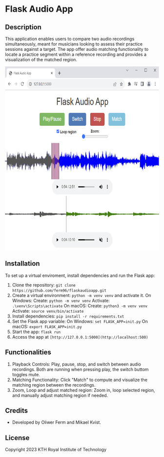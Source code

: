 # Flask Audio App

## Description

This application enables users 
to compare two audio recordings simultaneously, meant for musicians looking to assess 
their practice sessions against a target. The app offer audio matching functionality 
to locate a practice segment within a reference recording and 
provides a visualization of the matched region.

<img src="demo.PNG" alt="Demo" width="800" height="600">

## Installation

To set up a virtual enviroment, install dependencies and run the Flask app:

1. Clone the repository: `git clone https://github.com/ferm96/flaskaudioapp.git`
2. Create a virtual environment: `python -m venv venv` and activate it.
On Windows:
Create: `python -m venv venv`
Activate: `.\venv\Scripts\activate`
On macOS:
Create: `python3 -m venv venv`
Activate: `source venv/bin/activate`
4. Install dependencies: `pip install -r requirements.txt`
5. Set the Flask app variable:
On Windows: `set FLASK_APP=init.py`
On macOS: `export FLASK_APP=init.py`
6. Start the app: `flask run`
7. Access the app at `[http://127.0.0.1:5000](http://localhost:500)`

## Functionalities

1. Playback Controls: Play, pause, stop, and switch between audio recordings. Both are running when pressing play, the switch buttom toggles mute.
2. Matching Functionality: Click "Match" to compute and visualize the matching region between the recordings.
3. Zoom, Loop and adjust matched region: Zoom in, loop selected region, and manually adjust matching region if needed.

## Credits

- Developed by Oliwer Ferm and Mikael Kvist.

## License

Copyright 2023 KTH Royal Institute of Technology
